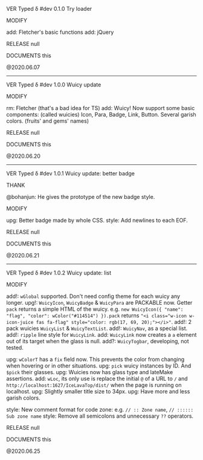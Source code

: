 VER Typed δ #dev 0.1.0 Try loader

MODIFY

add:    Fletcher's basic functions
add:    jQuery

RELEASE null

DOCUMENTS this

@2020.06.07

---

VER Typed δ #dev 1.0.0 Wuicy update

MODIFY

rm:     Fletcher (that's a bad idea for TS)
add:    Wuicy! Now support some basic components: (called wuicies)
        Icon, Para, Badge, Link, Button.
        Several garish colors. (fruits' and gems' names)

RELEASE null

DOCUMENTS this

@2020.06.20

---

VER Typed δ #dev 1.0.1 Wuicy update: better badge

THANK

@bohanjun: He gives the prototype of the new badge style.

MODIFY

upg:    Better badge made by whole CSS.
style:  Add newlines to each EOF.

RELEASE null

DOCUMENTS this

@2020.06.21

---

VER Typed δ #dev 1.0.2 Wuicy update: list

MODIFY

add!:   `wGlobal` supported. Don't need config theme for each wuicy any longer.
upg!:   `WuicyIcon`, `WuicyBadge` & `WuicyPara` are PACKABLE now. Getter `pack` returns a simple HTML of the wuicy.
        e.g. `new WuicyIcon({ "name": "flag", "color": wColor("#114514") }).pack` returns
        `"<i class="w-icon w-icon-juice fas fa-flag" style="color: rgb(17, 69, 20);"></i>"`.
add!:   2 pack wuicies `WuicyList` & `WuicyTextList`.
add!:   `WuicyNav`, as a special list.
add!:   `ripple` line style for `WuicyLink`.
add:    `WuicyLink` now creates a `a` element out of its target when the glass is null.
add?:   `WuicyTogbar`, developing, not tested.
        
upg:    `wColorT` has a `fix` field now. This prevents the color from changing when hovering or in other situations.
upg:    `pick` wuicy instances by ID. And `$pick` their glasses.
upg:    Wuicies now has glass type and lateMake assertions.
add:    `wLoc`, its only use is replace the initial `@` of a URL to `/` and `http://localhost:1627/IceLavaTop/dist/`
        when the page is running on localhost.
upg:    Slightly smaller title size to 34px.
upg:    Have more and less garish colors.
        
style:  New comment format for code zone:
        e.g. `// :: Zone name`, `// :::::: Sub zone name`
style:  Remove all semicolons and unnecessary `??` operators.

RELEASE null

DOCUMENTS this

@2020.06.25
